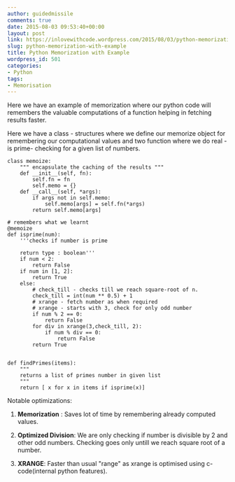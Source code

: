 ```yaml
---
author: guidedmissile
comments: true
date: 2015-08-03 09:53:40+00:00
layout: post
link: https://inlovewithcode.wordpress.com/2015/08/03/python-memorization-with-example/
slug: python-memorization-with-example
title: Python Memorization with Example
wordpress_id: 501
categories:
- Python
tags:
- Memorisation
---
```


Here we have an example of memorization where our python code will remembers the valuable computations of a function helping in fetching results faster.

Here we have a class - structures where we define our memorize object for remembering our computational values and two function where we do real -is prime- checking for a given list of numbers.

    
    class memoize:
        """ encapsulate the caching of the results """
        def __init__(self, fn):
            self.fn = fn
            self.memo = {}
        def __call__(self, *args):
            if args not in self.memo:
                self.memo[args] = self.fn(*args)
            return self.memo[args]
    
    # remembers what we learnt
    @memoize
    def isprime(num):
        '''checks if number is prime
    
        return type : boolean'''
        if num < 2:
            return False
        if num in [1, 2]:
            return True
        else:
            # check_till - checks till we reach square-root of n.
            check_till = int(num ** 0.5) + 1
            # xrange - fetch number as when required
            # xrange - starts with 3, check for only odd number
            if num % 2 == 0:
                return False
            for div in xrange(3,check_till, 2):
                if num % div == 0:
                    return False
            return True
    
    
    def findPrimes(items):
        """
        returns a list of primes number in given list
        """
        return [ x for x in items if isprime(x)]
    


Notable optimizations:



	
  1. **Memorization** : Saves lot of time by remembering already computed values.

	
  2. **Optimized Division**: We are only checking if number is divisible by 2 and other odd numbers. Checking goes only untill we reach square root of a number.

	
  3. **XRANGE**: Faster than usual "range" as xrange is optimised using c-code(internal python features).


